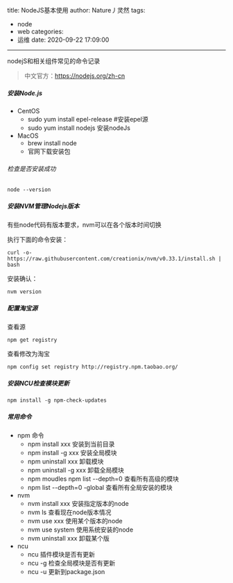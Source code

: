 title: NodeJS基本使用
author: Nature丿灵然
tags:
  - node
  - web
categories:
  - 运维
date: 2020-09-22 17:09:00
---
nodejS和相关组件常见的命令记录
<!--more-->

> 中文官方：<https://nodejs.org/zh-cn>

##### 安装Node.js

- CentOS
  - sudo yum install epel-release #安装epel源
  - sudo yum install nodejs 安装nodeJs
- MacOS
  - brew install node
  - 官网下载安装包

###### 检查是否安装成功

```shell
node --version
```

##### 安装NVM管理Nodejs版本

有些node代码有版本要求，nvm可以在各个版本时间切换

执行下面的命令安装：

`curl -o- https://raw.githubusercontent.com/creationix/nvm/v0.33.1/install.sh | bash`

安装确认：

`nvm version`

##### 配置淘宝源

查看源

`npm get registry`

查看修改为淘宝

`npm config set registry http://registry.npm.taobao.org/`


##### 安装NCU检查模块更新

`npm install -g npm-check-updates`

##### 常用命令

- npm 命令
  - npm install xxx 安装到当前目录
  - npm install -g xxx 安装全局模块
  - npm uninstall xxx 卸载模块
  - npm uninstall -g  xxx 卸载全局模块
  - npm moudles npm list --depth=0 查看所有高级的模块
  - npm list --depth=0 -global 查看所有全局安装的模块
- nvm
  - nvm install xxx 安装指定版本的node
  - nvm ls 查看现在node版本情况
  - nvm use xxx 使用某个版本的node
  - nvm use system 使用系统安装的node
  - nvm uninstall xxx 卸载某个版
- ncu
  - ncu 插件模块是否有更新
  - ncu -g 检查全局模块是否有更新
  - ncu -u 更新到package.json
